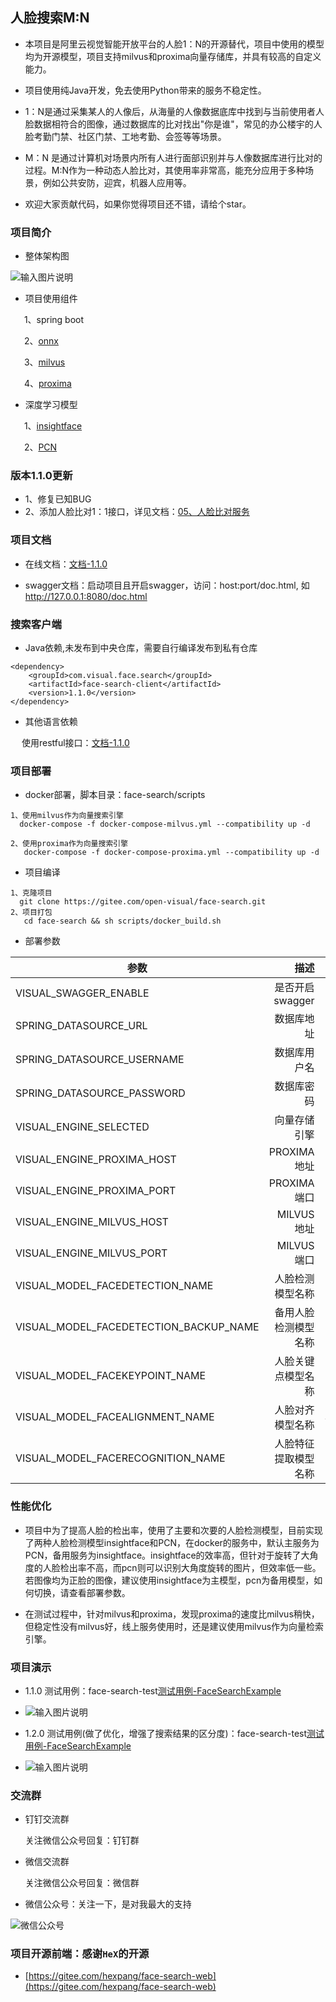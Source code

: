 ## 人脸搜索M:N

* 本项目是阿里云视觉智能开放平台的人脸1：N的开源替代，项目中使用的模型均为开源模型，项目支持milvus和proxima向量存储库，并具有较高的自定义能力。

* 项目使用纯Java开发，免去使用Python带来的服务不稳定性。

* 1：N是通过采集某人的人像后，从海量的人像数据底库中找到与当前使用者人脸数据相符合的图像，通过数据库的比对找出"你是谁"，常见的办公楼宇的人脸考勤门禁、社区门禁、工地考勤、会签等等场景。

* M：N 是通过计算机对场景内所有人进行面部识别并与人像数据库进行比对的过程。M:N作为一种动态人脸比对，其使用率非常高，能充分应用于多种场景，例如公共安防，迎宾，机器人应用等。

* 欢迎大家贡献代码，如果你觉得项目还不错，请给个star。

### 项目简介

* 整体架构图

 ![输入图片说明](scripts/images/%E4%BA%BA%E8%84%B8%E6%90%9C%E7%B4%A2%E6%B5%81%E7%A8%8B%E5%9B%BE.jpg)

* 项目使用组件

&ensp; &ensp; 1、spring boot

&ensp; &ensp; 2、[onnx](https://github.com/onnx/onnx)

&ensp; &ensp; 3、[milvus](https://github.com/milvus-io/milvus/)

&ensp; &ensp; 4、[proxima](https://github.com/alibaba/proximabilin)

* 深度学习模型

&ensp; &ensp; 1、[insightface](https://github.com/deepinsight/insightface)

&ensp; &ensp; 2、[PCN](https://github.com/Rock-100/FaceKit/tree/master/PCN)

### 版本1.1.0更新

* 1、修复已知BUG
* 2、添加人脸比对1：1接口，详见文档：[05、人脸比对服务](https://gitee.com/open-visual/face-search/blob/dev-1.1.0/scripts/docs/doc-1.1.0.md#05%E4%BA%BA%E8%84%B8%E6%AF%94%E5%AF%B9%E6%9C%8D%E5%8A%A1)


### 项目文档

* 在线文档：[文档-1.1.0](https://gitee.com/open-visual/face-search/blob/v1.1.0/scripts/docs/doc-1.1.0.md)

* swagger文档：启动项目且开启swagger，访问：host:port/doc.html, 如 http://127.0.0.1:8080/doc.html

### 搜索客户端

* Java依赖,未发布到中央仓库，需要自行编译发布到私有仓库
```
<dependency>
    <groupId>com.visual.face.search</groupId>
    <artifactId>face-search-client</artifactId>
    <version>1.1.0</version>
</dependency>
```
* 其他语言依赖

&ensp; &ensp;使用restful接口：[文档-1.1.0](https://gitee.com/open-visual/face-search/blob/v1.1.0/scripts/docs/doc-1.1.0.md)


### 项目部署

* docker部署，脚本目录：face-search/scripts
```
1、使用milvus作为向量搜索引擎
  docker-compose -f docker-compose-milvus.yml --compatibility up -d

2、使用proxima作为向量搜索引擎
   docker-compose -f docker-compose-proxima.yml --compatibility up -d
```

* 项目编译
```
1、克隆项目
  git clone https://gitee.com/open-visual/face-search.git
2、项目打包
   cd face-search && sh scripts/docker_build.sh
```

* 部署参数

| 参数        | 描述   |  默认值  | 可选值|
| --------   | -----:  | :----:  |--------|
| VISUAL_SWAGGER_ENABLE                      | 是否开启swagger   	|   true      |                                    |
| SPRING_DATASOURCE_URL                      | 数据库地址   		|             |                                    |
| SPRING_DATASOURCE_USERNAME                 | 数据库用户名    		|             |                                    |
| SPRING_DATASOURCE_PASSWORD                 | 数据库密码    		|             |                                    |
| VISUAL_ENGINE_SELECTED                     | 向量存储引擎    		|  proxima    |proxima,milvus                      |
| VISUAL_ENGINE_PROXIMA_HOST                 | PROXIMA地址   		|             |VISUAL_ENGINE_SELECTED=proxima时生效 |
| VISUAL_ENGINE_PROXIMA_PORT                 | PROXIMA端口    		|  16000      |VISUAL_ENGINE_SELECTED=proxima时生效 |
| VISUAL_ENGINE_MILVUS_HOST                  | MILVUS地址    		|             |VISUAL_ENGINE_SELECTED=milvus时生效  |
| VISUAL_ENGINE_MILVUS_PORT                  | MILVUS端口    		|  19530      |VISUAL_ENGINE_SELECTED=milvus时生效  |
| VISUAL_MODEL_FACEDETECTION_NAME            | 人脸检测模型名称    	|  PcnNetworkFaceDetection    |PcnNetworkFaceDetection，InsightScrfdFaceDetection                    |
| VISUAL_MODEL_FACEDETECTION_BACKUP_NAME     | 备用人脸检测模型名称         | InsightScrfdFaceDetection  |PcnNetworkFaceDetection，InsightScrfdFaceDetection                    |
| VISUAL_MODEL_FACEKEYPOINT_NAME             | 人脸关键点模型名称          | InsightCoordFaceKeyPoint  |InsightCoordFaceKeyPoint                    |
| VISUAL_MODEL_FACEALIGNMENT_NAME            | 人脸对齐模型名称            | Simple106pFaceAlignment  |Simple106pFaceAlignment，Simple005pFaceAlignment                    |
| VISUAL_MODEL_FACERECOGNITION_NAME          | 人脸特征提取模型名称         | InsightArcFaceRecognition  |InsightArcFaceRecognition                    |

### 性能优化

* 项目中为了提高人脸的检出率，使用了主要和次要的人脸检测模型，目前实现了两种人脸检测模型insightface和PCN，在docker的服务中，默认主服务为PCN，备用服务为insightface。insightface的效率高，但针对于旋转了大角度的人脸检出率不高，而pcn则可以识别大角度旋转的图片，但效率低一些。若图像均为正脸的图像，建议使用insightface为主模型，pcn为备用模型，如何切换，请查看部署参数。

* 在测试过程中，针对milvus和proxima，发现proxima的速度比milvus稍快，但稳定性没有milvus好，线上服务使用时，还是建议使用milvus作为向量检索引擎。

### 项目演示

* 1.1.0 测试用例：face-search-test[测试用例-FaceSearchExample](https://gitee.com/open-visual/face-search/blob/master/face-search-test/src/main/java/com/visual/face/search/valid/exps/FaceSearchExample.java)

* ![输入图片说明](scripts/images/validate.jpg)

* 1.2.0 测试用例(做了优化，增强了搜索结果的区分度)：face-search-test[测试用例-FaceSearchExample](https://gitee.com/open-visual/face-search/blob/master/face-search-test/src/main/java/com/visual/face/search/valid/exps/FaceSearchExample.java)

* ![输入图片说明](scripts/images/validate-1.2.0.jpg)

### 交流群

* 钉钉交流群

    关注微信公众号回复：钉钉群

* 微信交流群

    关注微信公众号回复：微信群

* 微信公众号：关注一下，是对我最大的支持

![微信公众号](scripts/images/%E5%85%AC%E4%BC%97%E5%8F%B7-%E5%BE%AE%E4%BF%A1.jpg)


### 项目开源前端：感谢`HeX`的开源
* [https://gitee.com/hexpang/face-search-web](https://gitee.com/hexpang/face-search-web)